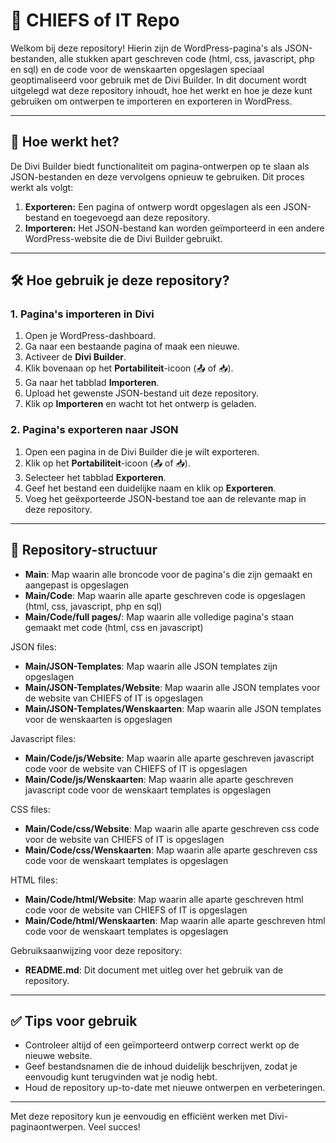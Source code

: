# 📄 CHIEFS of IT Repo  

Welkom bij deze repository! Hierin zijn de WordPress-pagina's als JSON-bestanden, alle stukken apart geschreven code (html, css, javascript, php en sql) en de code voor de wenskaarten opgeslagen speciaal geoptimaliseerd voor gebruik met de Divi Builder. In dit document wordt uitgelegd wat deze repository inhoudt, hoe het werkt en hoe je deze kunt gebruiken om ontwerpen te importeren en exporteren in WordPress.

---

## 🔧 Hoe werkt het?  

De Divi Builder biedt functionaliteit om pagina-ontwerpen op te slaan als JSON-bestanden en deze vervolgens opnieuw te gebruiken. Dit proces werkt als volgt:  
1. **Exporteren:** Een pagina of ontwerp wordt opgeslagen als een JSON-bestand en toegevoegd aan deze repository.  
2. **Importeren:** Het JSON-bestand kan worden geïmporteerd in een andere WordPress-website die de Divi Builder gebruikt.  

---

## 🛠️ Hoe gebruik je deze repository?  

### **1. Pagina's importeren in Divi**  

1. Open je WordPress-dashboard.  
2. Ga naar een bestaande pagina of maak een nieuwe.  
3. Activeer de **Divi Builder**.  
4. Klik bovenaan op het **Portabiliteit**-icoon (📤 of 📥).  
5. Ga naar het tabblad **Importeren**.  
6. Upload het gewenste JSON-bestand uit deze repository.  
7. Klik op **Importeren** en wacht tot het ontwerp is geladen.  

### **2. Pagina's exporteren naar JSON**  

1. Open een pagina in de Divi Builder die je wilt exporteren.  
2. Klik op het **Portabiliteit**-icoon (📤 of 📥).  
3. Selecteer het tabblad **Exporteren**.  
4. Geef het bestand een duidelijke naam en klik op **Exporteren**.  
5. Voeg het geëxporteerde JSON-bestand toe aan de relevante map in deze repository.  

---

## 📂 Repository-structuur  

- **Main**: Map waarin alle broncode voor de pagina's die zijn gemaakt en aangepast is opgeslagen
- **Main/Code**: Map waarin alle aparte geschreven code is opgeslagen (html, css, javascript, php en sql)
- **Main/Code/full pages/**: Map waarin alle volledige pagina's staan gemaakt met code (html, css en javascript)

JSON files:
- **Main/JSON-Templates**: Map waarin alle JSON templates zijn opgeslagen
- **Main/JSON-Templates/Website**: Map waarin alle JSON templates voor de website van CHIEFS of IT is opgeslagen
- **Main/JSON-Templates/Wenskaarten**: Map waarin alle JSON templates voor de wenskaarten is opgeslagen

Javascript files:
- **Main/Code/js/Website**: Map waarin alle aparte geschreven javascript code voor de website van CHIEFS of IT is opgeslagen
- **Main/Code/js/Wenskaarten**: Map waarin alle aparte geschreven javascript code voor de wenskaart templates is opgeslagen

CSS files:
- **Main/Code/css/Website**: Map waarin alle aparte geschreven css code voor de website van CHIEFS of IT is opgeslagen
- **Main/Code/css/Wenskaarten**: Map waarin alle aparte geschreven css code voor de wenskaart templates is opgeslagen

HTML files:
- **Main/Code/html/Website**: Map waarin alle aparte geschreven html code voor de website van CHIEFS of IT is opgeslagen
- **Main/Code/html/Wenskaarten**: Map waarin alle aparte geschreven html code voor de wenskaart templates is opgeslagen

Gebruiksaanwijzing voor deze repository:
- **README.md**: Dit document met uitleg over het gebruik van de repository.  

---

## ✅ Tips voor gebruik  

- Controleer altijd of een geïmporteerd ontwerp correct werkt op de nieuwe website.  
- Geef bestandsnamen die de inhoud duidelijk beschrijven, zodat je eenvoudig kunt terugvinden wat je nodig hebt.  
- Houd de repository up-to-date met nieuwe ontwerpen en verbeteringen.  

---

Met deze repository kun je eenvoudig en efficiënt werken met Divi-paginaontwerpen. Veel succes!  
